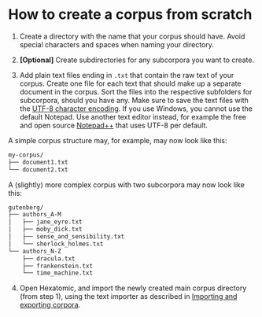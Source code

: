 # How to create a corpus from scratch

1. Create a directory with the name that your corpus should have.
Avoid special characters and spaces when naming your directory.

2. **[Optional]** Create subdirectories for any subcorpora you want to create.

3. Add plain text files ending in `.txt` that contain the raw text of your corpus.
Create one file for each text that should make up a separate document in the corpus.
Sort the files into the respective subfolders for subcorpora, should you have any.
Make sure to save the text files with the [UTF-8 character encoding](https://en.wikipedia.org/wiki/UTF-8).
If you use Windows, you cannot use the default Notepad.
Use another text editor instead, for example the free and open source [Notepad++](https://notepad-plus-plus.org/)
that uses UTF-8 per default.

A simple corpus structure may, for example, may now look like this:

```bash
my-corpus/
├── document1.txt
└── document2.txt
```

A (slightly) more complex corpus with two subcorpora may now look like this:

```bash
gutenberg/
├── authors_A-M
│   ├── jane_eyre.txt
│   ├── moby_dick.txt
│   ├── sense_and_sensibility.txt
│   └── sherlock_holmes.txt
└── authors_N-Z
    ├── dracula.txt
    ├── frankenstein.txt
    └── time_machine.txt
```

4. Open Hexatomic, and import the newly created main corpus directory (from step 1),
using the text importer as described in [Importing and exporting corpora](../usage/import-export.md).